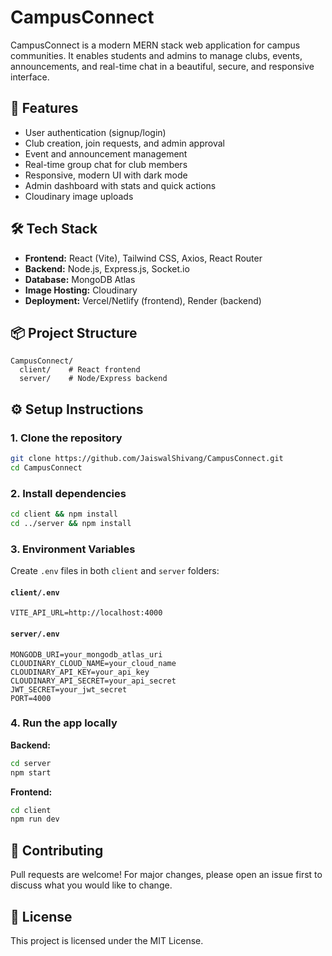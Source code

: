 # CampusConnect

CampusConnect is a modern MERN stack web application for campus communities. It enables students and admins to manage clubs, events, announcements, and real-time chat in a beautiful, secure, and responsive interface.

## 🚀 Features
- User authentication (signup/login)
- Club creation, join requests, and admin approval
- Event and announcement management
- Real-time group chat for club members
- Responsive, modern UI with dark mode
- Admin dashboard with stats and quick actions
- Cloudinary image uploads

## 🛠️ Tech Stack
- **Frontend:** React (Vite), Tailwind CSS, Axios, React Router
- **Backend:** Node.js, Express.js, Socket.io
- **Database:** MongoDB Atlas
- **Image Hosting:** Cloudinary
- **Deployment:** Vercel/Netlify (frontend), Render (backend)

## 📦 Project Structure
```
CampusConnect/
  client/    # React frontend
  server/    # Node/Express backend
```

## ⚙️ Setup Instructions

### 1. Clone the repository
```sh
git clone https://github.com/JaiswalShivang/CampusConnect.git
cd CampusConnect
```

### 2. Install dependencies
```sh
cd client && npm install
cd ../server && npm install
```

### 3. Environment Variables
Create `.env` files in both `client` and `server` folders:

#### `client/.env`
```
VITE_API_URL=http://localhost:4000
```

#### `server/.env`
```
MONGODB_URI=your_mongodb_atlas_uri
CLOUDINARY_CLOUD_NAME=your_cloud_name
CLOUDINARY_API_KEY=your_api_key
CLOUDINARY_API_SECRET=your_api_secret
JWT_SECRET=your_jwt_secret
PORT=4000
```

### 4. Run the app locally
**Backend:**
```sh
cd server
npm start
```
**Frontend:**
```sh
cd client
npm run dev
```



## 🤝 Contributing
Pull requests are welcome! For major changes, please open an issue first to discuss what you would like to change.

## 📄 License
This project is licensed under the MIT License. 
